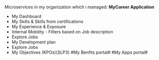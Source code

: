 Microservices in my organization which i managed:
**MyCareer Application**
  - My Dashboard
  - My Skills & Skills from certifications
  - My Experience & Exposure
  - Internal Mobility - Filters based on Job description
  - Explore Jobs
  - My Development plan
  - Explore Jobs
  - My Objectives (KPOs)(SLP3) 
#My Benfits portal#
#My Apps portal#
